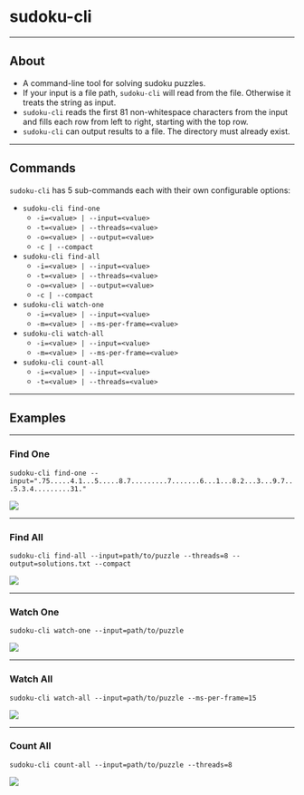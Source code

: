 # sudoku-cli

---
## About

* A command-line tool for solving sudoku puzzles. 
* If your input is a file path, `sudoku-cli` will read from the file. Otherwise it treats the string as input.  
* `sudoku-cli` reads the first 81 non-whitespace characters from the input and fills each row from left to right, 
starting with the top row.
* `sudoku-cli` can output results to a file. The directory must already exist.

---
## Commands

`sudoku-cli` has 5 sub-commands each with their own configurable options:
* `sudoku-cli find-one`
    * `-i=<value> | --input=<value>`
    * `-t=<value> | --threads=<value>`
    * `-o=<value> | --output=<value>`
    * `-c | --compact`
* `sudoku-cli find-all`
    * `-i=<value> | --input=<value>`
    * `-t=<value> | --threads=<value>`
    * `-o=<value> | --output=<value>`
    * `-c | --compact`
* `sudoku-cli watch-one`
    * `-i=<value> | --input=<value>`
    * `-m=<value> | --ms-per-frame=<value>`
* `sudoku-cli watch-all`
    * `-i=<value> | --input=<value>`
    * `-m=<value> | --ms-per-frame=<value>`
* `sudoku-cli count-all`
    * `-i=<value> | --input=<value>`
    * `-t=<value> | --threads=<value>`
    
---
 ## Examples
 
---
 ### Find One
 
`sudoku-cli find-one --input=".75.....4.1...5.....8.7.........7.......6...1...8.2...3...9.7...5.3.4.........31."`

<img src="https://raw.githubusercontent.com/ObliqueMotion/sudoku-cli/master/images/find-one.png">

---

 ### Find All
 
`sudoku-cli find-all --input=path/to/puzzle --threads=8 --output=solutions.txt --compact`

<img src="https://raw.githubusercontent.com/ObliqueMotion/sudoku-cli/master/images/find-all.png">

---

 ### Watch One
 
`sudoku-cli watch-one --input=path/to/puzzle`

<img src="https://raw.githubusercontent.com/ObliqueMotion/sudoku-cli/master/images/watch-one.gif">

---

 ### Watch All

`sudoku-cli watch-all --input=path/to/puzzle --ms-per-frame=15`

<img src="https://raw.githubusercontent.com/ObliqueMotion/sudoku-cli/master/images/watch-all.gif">

---

 ### Count All

`sudoku-cli count-all --input=path/to/puzzle --threads=8`

<img src="https://raw.githubusercontent.com/ObliqueMotion/sudoku-cli/master/images/count-all.png">

